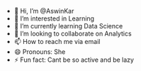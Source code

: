 - 👋 Hi, I’m @AswinKar
- 👀 I’m interested in Learning
- 🌱 I’m currently learning Data Science
- 💞️ I’m looking to collaborate on Analytics
- 📫 How to reach me via email
- 😄 Pronouns: She
- ⚡ Fun fact: Cant be so active and be lazy

<!---
AswinKar/AswinKar is a ✨ special ✨ repository because its `README.md` (this file) appears on your GitHub profile.
You can click the Preview link to take a look at your changes.
--->
